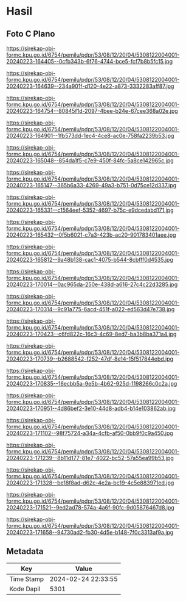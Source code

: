 # Hasil

## Foto C Plano

https://sirekap-obj-formc.kpu.go.id/6754/pemilu/pdpr/53/08/12/20/04/5308122004001-20240223-164405--0cfb343b-6f76-4744-bce5-fcf7b8b5fc15.jpg

https://sirekap-obj-formc.kpu.go.id/6754/pemilu/pdpr/53/08/12/20/04/5308122004001-20240223-164639--234a901f-d120-4e22-a873-3332283aff87.jpg

https://sirekap-obj-formc.kpu.go.id/6754/pemilu/pdpr/53/08/12/20/04/5308122004001-20240223-164754--80845f1d-2097-4bee-b24e-67cee368a02e.jpg

https://sirekap-obj-formc.kpu.go.id/6754/pemilu/pdpr/53/08/12/20/04/5308122004001-20240223-164901--1fb573dd-1ec4-4ce8-ac0e-758fa2239b53.jpg

https://sirekap-obj-formc.kpu.go.id/6754/pemilu/pdpr/53/08/12/20/04/5308122004001-20240223-165048--854da1f5-c7e9-450f-84fc-5a8ce142965c.jpg

https://sirekap-obj-formc.kpu.go.id/6754/pemilu/pdpr/53/08/12/20/04/5308122004001-20240223-165147--365b6a33-4269-49a3-b751-0d75ce12d337.jpg

https://sirekap-obj-formc.kpu.go.id/6754/pemilu/pdpr/53/08/12/20/04/5308122004001-20240223-165331--c1564eef-5352-4697-b75c-e9dcedabd171.jpg

https://sirekap-obj-formc.kpu.go.id/6754/pemilu/pdpr/53/08/12/20/04/5308122004001-20240223-165432--0f5b6021-c7a3-423b-ac20-901783401aee.jpg

https://sirekap-obj-formc.kpu.go.id/6754/pemilu/pdpr/53/08/12/20/04/5308122004001-20240223-165812--9a48b138-cac1-4075-b544-8cbfff0d4535.jpg

https://sirekap-obj-formc.kpu.go.id/6754/pemilu/pdpr/53/08/12/20/04/5308122004001-20240223-170014--0ac965da-250e-438d-a616-27c4c22d3285.jpg

https://sirekap-obj-formc.kpu.go.id/6754/pemilu/pdpr/53/08/12/20/04/5308122004001-20240223-170314--9c91a775-6acd-451f-a022-ed563d47e738.jpg

https://sirekap-obj-formc.kpu.go.id/6754/pemilu/pdpr/53/08/12/20/04/5308122004001-20240223-170423--c6fd822c-16c3-4c69-8ed7-ba3b8ba371a4.jpg

https://sirekap-obj-formc.kpu.go.id/6754/pemilu/pdpr/53/08/12/20/04/5308122004001-20240223-170739--b2688542-f252-47df-8e14-15f517844ebd.jpg

https://sirekap-obj-formc.kpu.go.id/6754/pemilu/pdpr/53/08/12/20/04/5308122004001-20240223-170835--16ecbb5a-9e5b-4b62-925d-1198266c0c2a.jpg

https://sirekap-obj-formc.kpu.go.id/6754/pemilu/pdpr/53/08/12/20/04/5308122004001-20240223-170951--4d86bef2-3e10-44d8-adb4-b14e103862ab.jpg

https://sirekap-obj-formc.kpu.go.id/6754/pemilu/pdpr/53/08/12/20/04/5308122004001-20240223-171102--98f75724-a34a-4cfb-af50-0bb9f0c9a450.jpg

https://sirekap-obj-formc.kpu.go.id/6754/pemilu/pdpr/53/08/12/20/04/5308122004001-20240223-171239--8b11d177-81e7-4022-bc52-57a55ea99b53.jpg

https://sirekap-obj-formc.kpu.go.id/6754/pemilu/pdpr/53/08/12/20/04/5308122004001-20240223-171328--be18f8ad-d62c-4e2a-bc19-4c5e883971ed.jpg

https://sirekap-obj-formc.kpu.go.id/6754/pemilu/pdpr/53/08/12/20/04/5308122004001-20240223-171521--9ed2ad78-574a-4a6f-90fc-9d05876467d8.jpg

https://sirekap-obj-formc.kpu.go.id/6754/pemilu/pdpr/53/08/12/20/04/5308122004001-20240223-171658--94730ad2-fb30-4d5e-b148-7f0c3313af9a.jpg


## Metadata

| Key        | Value               |
| ---------- | ------------------- |
| Time Stamp | 2024-02-24 22:33:55 |
| Kode Dapil | 5301                |



